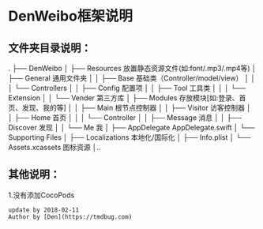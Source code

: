 #  DenWeibo框架说明
## 文件夹目录说明：
.
├── DenWeibo
│       ├── Resources       放置静态资源文件(如:font/.mp3/.mp4等)
│       ├── General     通用文件夹
│       │       ├── Base        基础类（Controller/model/view）
│       │       │  └──  Controllers
│       │       ├── Config      配置项
│       │       ├── Tool        工具类
│       │       │   └──  Extension
│       │       └── Vender      第三方库
│       ├── Modules     存放模块[如:登录、首页、发现、我的等]
│       │       ├── Main        根节点控制器
│       │       ├── Visitor         访客控制器
│       │       ├── Home        首页
│       │       │       └── Controller
│       │       ├── Message         消息
│       │       ├── Discover        发现
│       │       └── Me         我
│       ├── AppDelegate      AppDelegate.swift
│       └── Supporting Files
│               ├── Localizations       本地化/国际化
│               ├── Info.plist
│               └── Assets.xcassets     图标资源
│..

## 其他说明：
1.没有添加CocoPods

```
update by 2018-02-11
Author by [Den](https://tmdbug.com)
```


